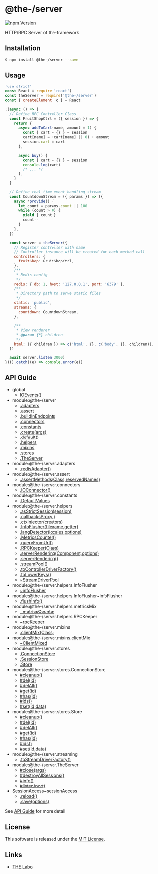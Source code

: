 @the-/server
==========

<!---
This file is generated by @the-/templates. Do not update manually.
--->

<!-- Badge Start -->
<a name="badges"></a>

[![npm Version][bd_npm_shield_url]][bd_npm_url]

[bd_repo_url]: https://github.com/the-labo/the
[bd_npm_url]: http://www.npmjs.org/package/@the-/server
[bd_npm_shield_url]: http://img.shields.io/npm/v/@the-/server.svg?style=flat

<!-- Badge End -->


<!-- Description Start -->
<a name="description"></a>

HTTP/RPC Server of the-framework

<!-- Description End -->


<!-- Overview Start -->
<a name="overview"></a>




<!-- Overview End -->


<!-- Sections Start -->
<a name="sections"></a>

<!-- Section from "doc/readme/01.Installation.md.hbs" Start -->

<a name="section-doc-readme-01-installation-md"></a>

Installation
-----

```bash
$ npm install @the-/server --save
```


<!-- Section from "doc/readme/01.Installation.md.hbs" End -->

<!-- Section from "doc/readme/02.Usage.md.hbs" Start -->

<a name="section-doc-readme-02-usage-md"></a>

Usage
---------

```javascript
'use strict'
const React = require('react')
const theServer = require('@the-/server')
const { createElement: c } = React

;(async () => {
  // Define RPC Controller Class
  const FruitShopCtrl = ({ session }) => {
    return {
      async addToCart(name, amount = 1) {
        const { cart = {} } = session
        cart[name] = (cart[name] || 0) + amount
        session.cart = cart
      },

      async buy() {
        const { cart = {} } = session
        console.log(cart)
        /* ... */
      },
    }
  }

  // Define real time event handling stream
  const CountdownStream = ({ params }) => ({
    async *provide() {
      let count = params.count || 100
      while (count > 0) {
        yield { count }
        count--
      }
    },
  })

  const server = theServer({
    // Register controller with name
    // Controller instance will be created for each method call
    controllers: {
      fruitShop: FruitShopCtrl,
    },
    /**
     * Redis config
     */
    redis: { db: 1, host: '127.0.0.1', port: '6379' },
    /**
     * Directory path to serve static files
     */
    static: 'public',
    streams: {
      countdown: CountdownStream,
    },

    /**
     * View renderer
     * @param {*} children
     */
    html: ({ children }) => c('html', {}, c('body', {}, children)),
  })

  await server.listen(3000)
})().catch((e) => console.error(e))

```


<!-- Section from "doc/readme/02.Usage.md.hbs" End -->


<!-- Sections Start -->

<a name="api"></a>

## API Guide


- global
  - [IOEvents()](./doc/api/api.md#IOEvents)
- module:@the-/server
  - [.adapters](./doc/api/api.md#module_@the-/server.adapters)
  - [.assert](./doc/api/api.md#module_@the-/server.assert)
  - [.buildInEndpoints](./doc/api/api.md#module_@the-/server.buildInEndpoints)
  - [.connectors](./doc/api/api.md#module_@the-/server.connectors)
  - [.constants](./doc/api/api.md#module_@the-/server.constants)
  - [.create(args)](./doc/api/api.md#module_@the-/server.create)
  - [.default()](./doc/api/api.md#module_@the-/server.default)
  - [.helpers](./doc/api/api.md#module_@the-/server.helpers)
  - [.mixins](./doc/api/api.md#module_@the-/server.mixins)
  - [.stores](./doc/api/api.md#module_@the-/server.stores)
  - [.TheServer](./doc/api/api.md#module_@the-/server.TheServer)
- module:@the-/server.adapters
  - [.redisAdapter()](./doc/api/api.md#module_@the-/server.adapters.redisAdapter)
- module:@the-/server.assert
  - [.assertMethods(Class,reservedNames)](./doc/api/api.md#module_@the-/server.assert.assertMethods)
- module:@the-/server.connectors
  - [.IOConnector()](./doc/api/api.md#module_@the-/server.connectors.IOConnector)
- module:@the-/server.constants
  - [.DefaultValues](./doc/api/api.md#module_@the-/server.constants.DefaultValues)
- module:@the-/server.helpers
  - [.asStrictSession(session)](./doc/api/api.md#module_@the-/server.helpers.asStrictSession)
  - [.callbacksProxy()](./doc/api/api.md#module_@the-/server.helpers.callbacksProxy)
  - [.ctxInjector(creators)](./doc/api/api.md#module_@the-/server.helpers.ctxInjector)
  - [.InfoFlusher(filename,getter)](./doc/api/api.md#module_@the-/server.helpers.InfoFlusher)
  - [.langDetector(locales,options)](./doc/api/api.md#module_@the-/server.helpers.langDetector)
  - [.MetricsCounter()](./doc/api/api.md#module_@the-/server.helpers.MetricsCounter)
  - [.queryFromUrl()](./doc/api/api.md#module_@the-/server.helpers.queryFromUrl)
  - [.RPCKeeper(Class)](./doc/api/api.md#module_@the-/server.helpers.RPCKeeper)
  - [.serverRendering(Component,options)](./doc/api/api.md#module_@the-/server.helpers.serverRendering)
  - [.serverRendering()](./doc/api/api.md#module_@the-/server.helpers.serverRendering)
  - [.streamPool()](./doc/api/api.md#module_@the-/server.helpers.streamPool)
  - [.toControllerDriverFactory()](./doc/api/api.md#module_@the-/server.helpers.toControllerDriverFactory)
  - [.toLowerKeys()](./doc/api/api.md#module_@the-/server.helpers.toLowerKeys)
  - [~StreamDriverPool](./doc/api/api.md#module_@the-/server.helpers~StreamDriverPool)
- module:@the-/server.helpers.InfoFlusher
  - [~infoFlusher](./doc/api/api.md#module_@the-/server.helpers.InfoFlusher~infoFlusher)
- module:@the-/server.helpers.InfoFlusher~infoFlusher
  - [.flushInfo()](./doc/api/api.md#module_@the-/server.helpers.InfoFlusher~infoFlusher.flushInfo)
- module:@the-/server.helpers.metricsMix
  - [~metricsCounter](./doc/api/api.md#module_@the-/server.helpers.metricsMix~metricsCounter)
- module:@the-/server.helpers.RPCKeeper
  - [~rpcKeeper](./doc/api/api.md#module_@the-/server.helpers.RPCKeeper~rpcKeeper)
- module:@the-/server.mixins
  - [.clientMix(Class)](./doc/api/api.md#module_@the-/server.mixins.clientMix)
- module:@the-/server.mixins.clientMix
  - [~ClientMixed](./doc/api/api.md#module_@the-/server.mixins.clientMix~ClientMixed)
- module:@the-/server.stores
  - [.ConnectionStore](./doc/api/api.md#module_@the-/server.stores.ConnectionStore)
  - [.SessionStore](./doc/api/api.md#module_@the-/server.stores.SessionStore)
  - [.Store](./doc/api/api.md#module_@the-/server.stores.Store)
- module:@the-/server.stores.ConnectionStore
  - [#cleanup()](./doc/api/api.md#module_@the-/server.stores.ConnectionStore#cleanup)
  - [#del(id)](./doc/api/api.md#module_@the-/server.stores.ConnectionStore#del)
  - [#delAll()](./doc/api/api.md#module_@the-/server.stores.ConnectionStore#delAll)
  - [#get(id)](./doc/api/api.md#module_@the-/server.stores.ConnectionStore#get)
  - [#has(id)](./doc/api/api.md#module_@the-/server.stores.ConnectionStore#has)
  - [#ids()](./doc/api/api.md#module_@the-/server.stores.ConnectionStore#ids)
  - [#set(id,data)](./doc/api/api.md#module_@the-/server.stores.ConnectionStore#set)
- module:@the-/server.stores.Store
  - [#cleanup()](./doc/api/api.md#module_@the-/server.stores.Store#cleanup)
  - [#del(id)](./doc/api/api.md#module_@the-/server.stores.Store#del)
  - [#delAll()](./doc/api/api.md#module_@the-/server.stores.Store#delAll)
  - [#get(id)](./doc/api/api.md#module_@the-/server.stores.Store#get)
  - [#has(id)](./doc/api/api.md#module_@the-/server.stores.Store#has)
  - [#ids()](./doc/api/api.md#module_@the-/server.stores.Store#ids)
  - [#set(id,data)](./doc/api/api.md#module_@the-/server.stores.Store#set)
- module:@the-/server.streaming
  - [.toStreamDriverFactory()](./doc/api/api.md#module_@the-/server.streaming.toStreamDriverFactory)
- module:@the-/server.TheServer
  - [#close(args)](./doc/api/api.md#module_@the-/server.TheServer#close)
  - [#destroyAllSessions()](./doc/api/api.md#module_@the-/server.TheServer#destroyAllSessions)
  - [#info()](./doc/api/api.md#module_@the-/server.TheServer#info)
  - [#listen(port)](./doc/api/api.md#module_@the-/server.TheServer#listen)
- SessionAccess~sessionAccess
  - [.reload()](./doc/api/api.md#SessionAccess~sessionAccess.reload)
  - [.save(options)](./doc/api/api.md#SessionAccess~sessionAccess.save)

See [API Guide](./doc/api/api.md) for more detail


<!-- LICENSE Start -->
<a name="license"></a>

License
-------
This software is released under the [MIT License](https://github.com/the-labo/the/blob/master/LICENSE).

<!-- LICENSE End -->


<!-- Links Start -->
<a name="links"></a>

Links
------

+ [THE Labo][the_labo_url]

[the_labo_url]: https://github.com/the-labo

<!-- Links End -->
